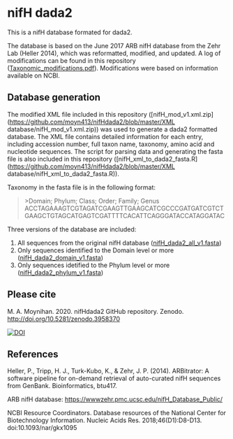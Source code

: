 # nifH dada2
This is a nifH database formated for dada2. 

The database is based on the June 2017 ARB nifH database from the Zehr Lab (Heller 2014), which was reformatted, modified, and updated. 
A log of modifications can be found in this repository ([Taxonomic_modifications.pdf](https://github.com/moyn413/nifHdada2/blob/master/Taxonomic_modifications.pdf)). Modifications were based on information available on NCBI. 

## Database generation
The modified XML file included in this repository ([nifH_mod_v1.xml.zip](https://github.com/moyn413/nifHdada2/blob/master/XML database/nifH_mod_v1.xml.zip)) was used to generate a dada2 formatted database. The XML file contains detailed information for each entry, including accession number, full taxon name, taxonomy, amino acid and nucleotide sequences. The script for parsing data and generating the fasta file is also included in this repository ([nifH_xml_to_dada2_fasta.R](https://github.com/moyn413/nifHdada2/blob/master/XML database/nifH_xml_to_dada2_fasta.R)).

Taxonomy in the fasta file is in the following format:

> \>Domain; Phylum; Class; Order; Family; Genus
ACCTAGAAAGTCGTAGATCGAAGTTGAAGCATCGCCCGATGATCGTCTGAAGCTGTAGCATGAGTCGATTTTCACATTCAGGGATACCATAGGATAC

Three versions of the database are included: 
1. All sequences from the original nifH database ([nifH_dada2_all_v1.fasta](https://github.com/moyn413/nifHdada2/blob/master/nifH_dada2_all_v1.fasta))
2. Only sequences identified to the Domain level or more ([nifH_dada2_domain_v1.fasta](https://github.com/moyn413/nifHdada2/blob/master/nifH_dada2_domain_v1.fasta))
3. Only sequences idetified to the Phylum level or more ([nifH_dada2_phylum_v1.fasta](https://github.com/moyn413/nifHdada2/blob/master/nifH_dada2_phylum_v1.fasta))

## Please cite
M. A. Moynihan. 2020. nifHdada2 GitHub repository. Zenodo. http://doi.org/10.5281/zenodo.3958370

<a href="https://zenodo.org/badge/latestdoi/281839441"><img src="https://zenodo.org/badge/281839441.svg" alt="DOI"></a>

## References
Heller, P., Tripp, H. J., Turk-Kubo, K., & Zehr, J. P. (2014). ARBitrator: A software pipeline for on-demand retrieval of auto-curated nifH sequences from GenBank. Bioinformatics, btu417.

ARB nifH database: https://wwwzehr.pmc.ucsc.edu/nifH_Database_Public/

NCBI Resource Coordinators. Database resources of the National Center for Biotechnology Information. Nucleic Acids Res. 2018;46(D1):D8-D13. doi:10.1093/nar/gkx1095
